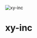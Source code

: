 ![xy-inc](https://user-images.githubusercontent.com/219049/27510449-f574ffe0-58e6-11e7-8a5f-67773faa26f2.png)
# xy-inc
